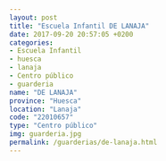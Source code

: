 ```yaml
---
layout: post
title: "Escuela Infantil DE LANAJA"
date: 2017-09-20 20:57:05 +0200
categories:
- Escuela Infantil
- huesca
- lanaja
- Centro público
- guarderia
name: "DE LANAJA"
province: "Huesca"
location: "Lanaja"
code: "22010657"
type: "Centro público"
img: guarderia.jpg
permalink: /guarderias/de-lanaja.html
---
```

